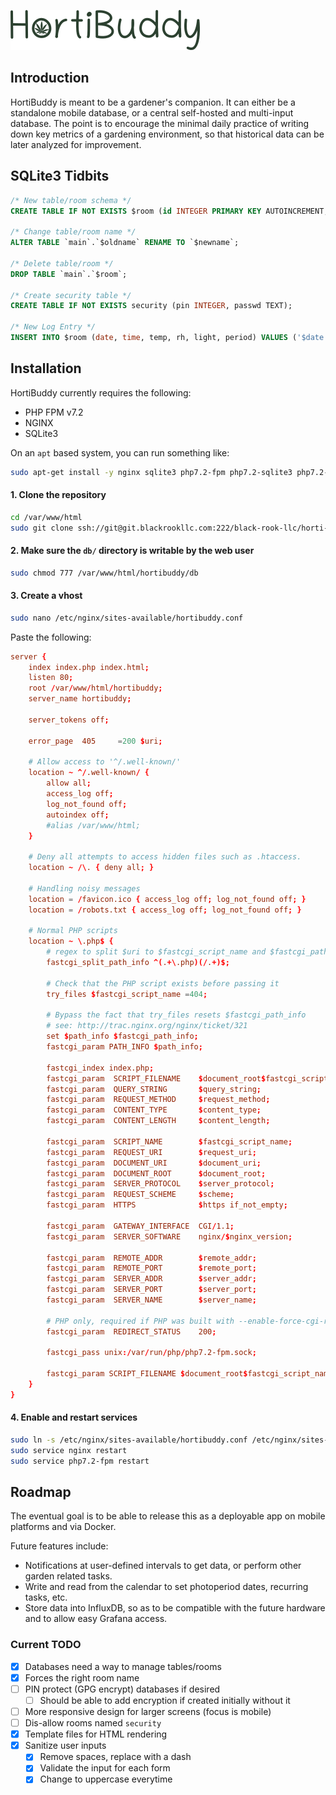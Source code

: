 ![HortiBuddy](assets/logo.png)

## Introduction

HortiBuddy is meant to be a gardener's companion. It can either be a standalone mobile database, or a central self-hosted and multi-input database. The point is to encourage the minimal daily practice of writing down key metrics of a gardening environment, so that historical data can be later analyzed for improvement.

## SQLite3 Tidbits

```sql
/* New table/room schema */
CREATE TABLE IF NOT EXISTS $room (id INTEGER PRIMARY KEY AUTOINCREMENT, date TEXT, time TEXT, temp INTEGER, rh INTEGER, light TEXT, period TEXT, par INTEGER, notes TEXT);

/* Change table/room name */
ALTER TABLE `main`.`$oldname` RENAME TO `$newname`;

/* Delete table/room */
DROP TABLE `main`.`$room`;

/* Create security table */
CREATE TABLE IF NOT EXISTS security (pin INTEGER, passwd TEXT);

/* New Log Entry */
INSERT INTO $room (date, time, temp, rh, light, period) VALUES ('$date', '$time', '$temp', '$rh', '$light', '$period');
```

## Installation

HortiBuddy currently requires the following:

* PHP FPM v7.2
* NGINX
* SQLite3

On an `apt` based system, you can run something like:

```bash
sudo apt-get install -y nginx sqlite3 php7.2-fpm php7.2-sqlite3 php7.2-mbstring
```

#### 1. Clone the repository

```bash
cd /var/www/html
sudo git clone ssh://git@git.blackrookllc.com:222/black-rook-llc/horti-buddy.git hortibuddy
```

#### 2. Make sure the `db/` directory is writable by the web user

```bash
sudo chmod 777 /var/www/html/hortibuddy/db
```

#### 3. Create a vhost

```bash
sudo nano /etc/nginx/sites-available/hortibuddy.conf
```

Paste the following:

```conf
server {
    index index.php index.html;
    listen 80;
    root /var/www/html/hortibuddy;
    server_name hortibuddy;

    server_tokens off;

    error_page  405     =200 $uri;

    # Allow access to '^/.well-known/'
    location ~ ^/.well-known/ {
        allow all;
        access_log off;
        log_not_found off;
        autoindex off;
        #alias /var/www/html;
    }

    # Deny all attempts to access hidden files such as .htaccess.
    location ~ /\. { deny all; }

    # Handling noisy messages
    location = /favicon.ico { access_log off; log_not_found off; }
    location = /robots.txt { access_log off; log_not_found off; }

    # Normal PHP scripts
    location ~ \.php$ {
        # regex to split $uri to $fastcgi_script_name and $fastcgi_path
        fastcgi_split_path_info ^(.+\.php)(/.+)$;

        # Check that the PHP script exists before passing it
        try_files $fastcgi_script_name =404;

        # Bypass the fact that try_files resets $fastcgi_path_info
        # see: http://trac.nginx.org/nginx/ticket/321
        set $path_info $fastcgi_path_info;
        fastcgi_param PATH_INFO $path_info;

        fastcgi_index index.php;
        fastcgi_param  SCRIPT_FILENAME    $document_root$fastcgi_script_name;
        fastcgi_param  QUERY_STRING       $query_string;
        fastcgi_param  REQUEST_METHOD     $request_method;
        fastcgi_param  CONTENT_TYPE       $content_type;
        fastcgi_param  CONTENT_LENGTH     $content_length;

        fastcgi_param  SCRIPT_NAME        $fastcgi_script_name;
        fastcgi_param  REQUEST_URI        $request_uri;
        fastcgi_param  DOCUMENT_URI       $document_uri;
        fastcgi_param  DOCUMENT_ROOT      $document_root;
        fastcgi_param  SERVER_PROTOCOL    $server_protocol;
        fastcgi_param  REQUEST_SCHEME     $scheme;
        fastcgi_param  HTTPS              $https if_not_empty;

        fastcgi_param  GATEWAY_INTERFACE  CGI/1.1;
        fastcgi_param  SERVER_SOFTWARE    nginx/$nginx_version;

        fastcgi_param  REMOTE_ADDR        $remote_addr;
        fastcgi_param  REMOTE_PORT        $remote_port;
        fastcgi_param  SERVER_ADDR        $server_addr;
        fastcgi_param  SERVER_PORT        $server_port;
        fastcgi_param  SERVER_NAME        $server_name;

        # PHP only, required if PHP was built with --enable-force-cgi-redirect
        fastcgi_param  REDIRECT_STATUS    200;

        fastcgi_pass unix:/var/run/php/php7.2-fpm.sock;

        fastcgi_param SCRIPT_FILENAME $document_root$fastcgi_script_name;
    }
}
```

#### 4. Enable and restart services

```bash
sudo ln -s /etc/nginx/sites-available/hortibuddy.conf /etc/nginx/sites-enabled/hortibuddy.conf
sudo service nginx restart
sudo service php7.2-fpm restart
```

## Roadmap

The eventual goal is to be able to release this as a deployable app on mobile platforms and via Docker.

Future features include:

* Notifications at user-defined intervals to get data, or perform other garden related tasks.
* Write and read from the calendar to set photoperiod dates, recurring tasks, etc.
* Store data into InfluxDB, so as to be compatible with the future hardware and to allow easy Grafana access.

### Current TODO

- [x] Databases need a way to manage tables/rooms
- [x] Forces the right room name
- [ ] PIN protect (GPG encrypt) databases if desired
    - [ ] Should be able to add encryption if created initially without it
- [ ] More responsive design for larger screens (focus is mobile)
- [ ] Dis-allow rooms named `security`
- [x] Template files for HTML rendering
- [x] Sanitize user inputs
    - [x] Remove spaces, replace with a dash
    - [x] Validate the input for each form
    - [x] Change to uppercase everytime